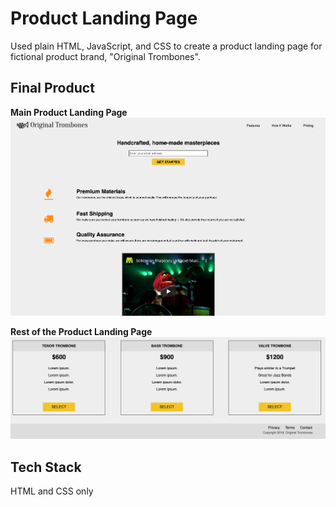 Product Landing Page
=========

Used plain HTML, JavaScript, and CSS to create a product landing page for fictional product brand, "Original Trombones".

## Final Product
**Main Product Landing Page**
!["Screenshot of Product Landing Page"](https://github.com/ife2015/productlandingpage/blob/master/docs/first-half.png)

**Rest of the Product Landing Page**
!["Screenshot second half of the Product Landing Page"](https://github.com/ife2015/productlandingpage/blob/master/docs/second-half.png)



## Tech Stack
HTML and CSS only


